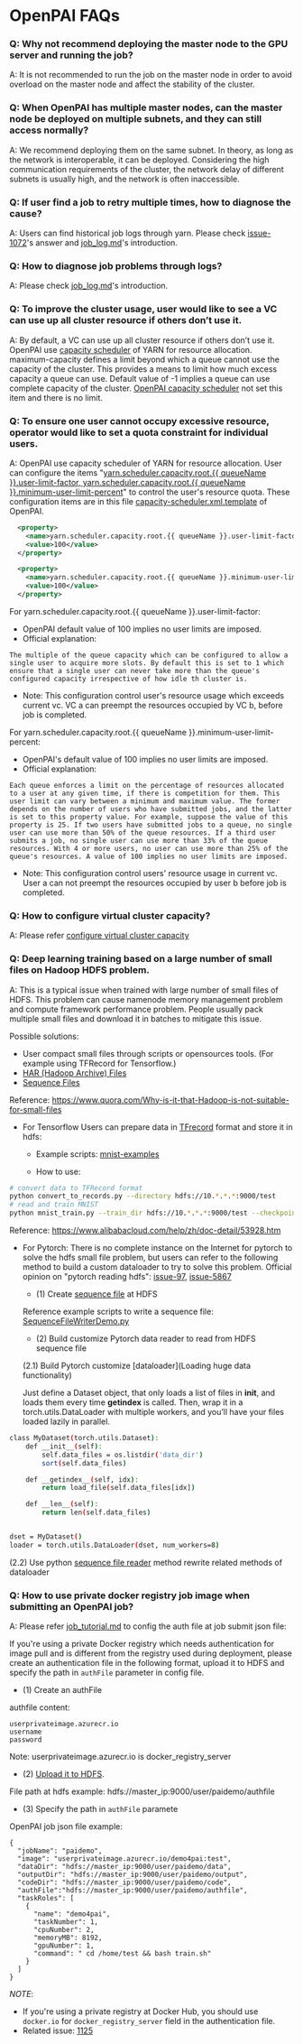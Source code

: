 # OpenPAI FAQs

### Q: Why not recommend deploying the master node to the GPU server and running the job? 

A: It is not recommended to run the job on the master node in order to avoid overload on the master node and affect the stability of the cluster.

### Q: When OpenPAI has multiple master nodes, can the master node be deployed on multiple subnets, and they can still access normally?

A: We recommend deploying them on the same subnet. In theory, as long as the network is interoperable, it can be deployed. Considering the high communication requirements of the cluster, the network delay of different subnets is usually high, and the network is often inaccessible.

### Q: If user find a job to retry multiple times, how to diagnose the cause?

A: Users can find historical job logs through yarn. Please check [issue-1072](https://github.com/Microsoft/pai/issues/1072)'s answer and [job_log.md](./job_log.md)'s introduction.

### Q: How to diagnose job problems through logs?

A: Please check [job_log.md](./job_log.md)'s introduction.

### Q: To improve the cluster usage, user would like to see a VC can use up all cluster resource if others don’t use it.

A: By default, a VC can use up all cluster resource if others don’t use it. OpenPAI use [capacity scheduler](https://hadoop.apache.org/docs/r1.2.1/capacity_scheduler.html) of YARN for resource allocation. maximum-capacity defines a limit beyond which a queue cannot use the capacity of the cluster. This provides a means to limit how much excess capacity a queue can use. Default value of -1 implies a queue can use complete capacity of the cluster. [OpenPAI capacity scheduler](../pai-management/bootstrap/hadoop-resource-manager/hadoop-resource-manager-configuration/capacity-scheduler.xml.template) not set this item and there is no limit. 

### Q: To ensure one user cannot occupy excessive resource, operator would like to set a quota constraint for individual users. 

A: OpenPAI use capacity scheduler of YARN for resource allocation. User can configure the items "[yarn.scheduler.capacity.root.{{ queueName }}.user-limit-factor, yarn.scheduler.capacity.root.{{ queueName }}.minimum-user-limit-percent](https://hadoop.apache.org/docs/r1.2.1/capacity_scheduler.html)" to control the user's resource quota. These configuration items are in this file [capacity-scheduler.xml.template](../pai-management/bootstrap/hadoop-resource-manager/hadoop-resource-manager-configuration/capacity-scheduler.xml.template) of OpenPAI.

```xml
  <property>
    <name>yarn.scheduler.capacity.root.{{ queueName }}.user-limit-factor</name>
    <value>100</value>
  </property>

  <property>
    <name>yarn.scheduler.capacity.root.{{ queueName }}.minimum-user-limit-percent</name>
    <value>100</value>
  </property>
```

For yarn.scheduler.capacity.root.{{ queueName }}.user-limit-factor:
- OpenPAI default value of 100 implies no user limits are imposed.
- Official explanation:

```
The multiple of the queue capacity which can be configured to allow a single user to acquire more slots. By default this is set to 1 which ensure that a single user can never take more than the queue's configured capacity irrespective of how idle th cluster is.
```

- Note: This configuration control user's resource usage which exceeds current vc. VC a can preempt the resources occupied by VC b, before job is completed.

For yarn.scheduler.capacity.root.{{ queueName }}.minimum-user-limit-percent:
- OpenPAI's default value of 100 implies no user limits are imposed.
- Official explanation:

```
Each queue enforces a limit on the percentage of resources allocated to a user at any given time, if there is competition for them. This user limit can vary between a minimum and maximum value. The former depends on the number of users who have submitted jobs, and the latter is set to this property value. For example, suppose the value of this property is 25. If two users have submitted jobs to a queue, no single user can use more than 50% of the queue resources. If a third user submits a job, no single user can use more than 33% of the queue resources. With 4 or more users, no user can use more than 25% of the queue's resources. A value of 100 implies no user limits are imposed.
```

- Note:  This configuration control users' resource usage in current vc. User a can not preempt the resources occupied by user b before job is completed. 

### Q: How to configure virtual cluster capacity? 

A: Please refer [configure virtual cluster capacity](../pai-management/doc/how-to-write-pai-configuration.md#configure_vc_capacity)

### Q: Deep learning training based on a large number of small files on Hadoop HDFS problem.

A: This is a typical issue when trained with large number of small files of HDFS. This problem can cause namenode memory management problem and compute framework performance problem. People usually pack multiple small files and download it in batches to mitigate this issue. 

Possible solutions: 
- User compact small files through scripts or opensources tools. (For example using TFRecord for Tensorflow.)
- [HAR (Hadoop Archive) Files](https://hadoop.apache.org/docs/r1.2.1/hadoop_archives.html)
- [Sequence Files](https://wiki.apache.org/hadoop/SequenceFile) 

Reference:
https://www.quora.com/Why-is-it-that-Hadoop-is-not-suitable-for-small-files

- For Tensorflow
Users can prepare data in [TFrecord](https://www.tensorflow.org/api_guides/python/python_io) format and store it in hdfs:

  - Example scripts: [mnist-examples](https://github.com/cheyang/mnist-examples)

  - How to use:
``` bash
# convert data to TFRecord format
python convert_to_records.py --directory hdfs://10.*.*.*:9000/test
# read and train MNIST
python mnist_train.py --train_dir hdfs://10.*.*.*:9000/test --checkpoint_dir hdfs://10.*.*.*:9000/checkpoint
```

Reference: https://www.alibabacloud.com/help/zh/doc-detail/53928.htm

- For Pytorch:
There is no complete instance on the Internet for pytorch to solve the hdfs small file problem, but users can refer to the following method to build a custom dataloader to try to solve this problem. Official opinion on "pytorch reading hdfs": [issue-97](https://github.com/chainer/chainermn/issues/97), [issue-5867](https://github.com/pytorch/pytorch/issues/5867)

  - (1) Create [sequence file](https://wiki.apache.org/hadoop/SequenceFile) at HDFS
  
  Reference example scripts to write a sequence file: [SequenceFileWriterDemo.py](https://github.com/matteobertozzi/Hadoop/blob/master/python-hadoop/examples/SequenceFileWriterDemo.py)
  
  - (2) Build customize Pytorch data reader to read from HDFS sequence file
  
  (2.1) Build Pytorch customize [dataloader](Loading huge data functionality)
  
  Just define a Dataset object, that only loads a list of files in __init__, and loads them every time __getindex__ is called. Then, wrap it in a torch.utils.DataLoader with multiple workers, and you’ll have your files loaded lazily in parallel.

``` bash
class MyDataset(torch.utils.Dataset):
    def __init__(self):
        self.data_files = os.listdir('data_dir')
        sort(self.data_files)

    def __getindex__(self, idx):
        return load_file(self.data_files[idx])

    def __len__(self):
        return len(self.data_files)


dset = MyDataset()
loader = torch.utils.DataLoader(dset, num_workers=8)
``` 

  (2.2) Use python [sequence file reader](https://github.com/matteobertozzi/Hadoop/blob/master/python-hadoop/examples/SequenceFileReader.py) method rewrite related methods of dataloader 


### Q: How to use private docker registry job image when submitting an OpenPAI job? 

A: Please refer [job_tutorial.md](./job_tutorial.md) to config the auth file at job submit json file:

If you're using a private Docker registry which needs authentication for image pull and is different from the registry used during deployment,
please create an authentication file in the following format, upload it to HDFS and specify the path in `authFile` parameter in config file.

- (1) Create an authFile

authfile content:

```
userprivateimage.azurecr.io
username
password
```

Note: userprivateimage.azurecr.io is docker_registry_server

- (2) [Upload it to HDFS](../pai-management/doc/hdfs.md#WebHDFS). 

File path at hdfs example: hdfs://master_ip:9000/user/paidemo/authfile

- (3) Specify the path in `authFile` paramete 

OpenPAI job json file example:

```
{
  "jobName": "paidemo",
  "image": "userprivateimage.azurecr.io/demo4pai:test",
  "dataDir": "hdfs://master_ip:9000/user/paidemo/data", 
  "outputDir": "hdfs://master_ip:9000/user/paidemo/output", 
  "codeDir": "hdfs://master_ip:9000/user/paidemo/code", 
  "authFile":"hdfs://master_ip:9000/user/paidemo/authfile",
  "taskRoles": [
    {
      "name": "demo4pai",
      "taskNumber": 1,
      "cpuNumber": 2,
      "memoryMB": 8192,
      "gpuNumber": 1,
      "command": " cd /home/test && bash train.sh"
    }
  ]
}
```

*NOTE*: 
- If you're using a private registry at Docker Hub, you should use `docker.io` for `docker_registry_server` field in the authentication file.
- Related issue: [1125](https://github.com/Microsoft/pai/issues/1215)
